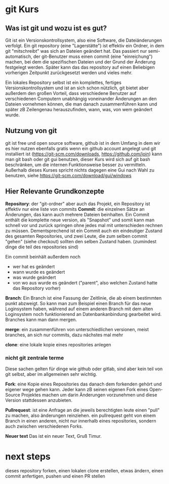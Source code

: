# git Kurs

## Was ist git und wozu ist es gut?

Git ist ein Versionskontrollsystem, also eine Software, die Dateiänderungen verfolgt. Ein git repository (eine "Lagerstätte") ist effektiv ein Ordner, in dem git "mitschreibt" was sich an Dateien geändert hat. Das passiert nur semi-automatisch, der git-Benutzer muss einen commit (eine "einreichung") machen, bei dem die spezifischen Dateien und der Grund der Änderung festgelegt werden.
Später kann das das repository auf einen Beliebigen vorherigen Zeitpunkt zurückgesetzt werden und vieles mehr.

Ein lokales Repository selbst ist ein komplettes, fertiges Versionskontrollsystem und ist an sich schon nützlich, git bietet aber außerdem den großen Vorteil, dass verschiedene Benutzer auf verschiedenen Computern unabhängig voneinander Änderungen an den Dateien vornehmen können, die man danach zusammenführen kann und später zB Zeilengenau herauszufinden, wann, was, von wem geändert wurde.

## Nutzung von git

git ist free und open source software, github ist in dem Umfang in dem wir es hier nutzen ebenfalls gratis
wenn ein github account angelegt und git installiert ist 
(https://git-scm.com/downloads, https://github.com/join)
kann man git bash oder git gui benutzen, dieser Kurs wird sich auf git bash beschränken, um die internen Funktionsweise besser zu vermitteln.
Außerhalb dieses Kurses spricht nichts dagegen eine Gui nach Wahl zu benutzen, siehe https://git-scm.com/download/gui/windows

## Hier Relevante Grundkonzepte

**Repository**: der "git-ordner" aber auch das Projekt, ein Repository ist effektiv nur eine liste von commits
**Commit**: die einzelnen Sätze an Änderungen, das kann auch mehrere Dateien beinhalten. Ein Commit enthält die komplette neue version, als "Snapshot" und somit kann man schnell vor und zurück springen ohne jedes mal mit unterschieden rechnen zu müssen. Dementsprechend ist ein Commit auch ein eindeutiger Zustand des gesamten Repositories, und zwei Leute, die zum selben commit "gehen" (siehe checkout) sollten den selben Zustand haben. 
(zumindest dinge die teil des repositories sind)

Ein commit beinhält außerdem noch
 
 - wer hat es geändert
 - wann wurde es geändert
 - was wurde geändert
 - von wo aus wurde es geändert ("parent", also welchen Zustand hatte das Repository vorher)
 
**Branch**: Ein Branch ist eine Fassung der Zeitlinie, die ab einem bestimmten punkt abzweigt. So kann man zum Beispiel einen Branch für das neue Loginsystem haben, während auf einem anderen Branch mit dem alten Loginsystem noch funktionierend an Datenbankanbindung gearbeitet wird. Branches kann man dann mergen.

**merge**: ein zusammenführen von unterschiedlichen versionen, meist branches, an sich nur commits, dazu nächstes mal mehr

**clone**: eine lokale kopie eines repositories anlegen

### nicht git zentrale terme
Diese sachen gelten für dinge wie github oder gitlab, sind aber kein teil von git selbst, aber im allgemeinen sehr wichtig.

**Fork**: eine Kopie eines Repositories das danach dem forkenden gehört und eigener wege gehen kann. Jeder kann zB seinen eigenen Fork eines Open-Source Projektes machen um darin Änderungen vorzunehmen und diese Version stattdessen anzubieten.

**Pullrequest**: 
ist eine Anfrage an die jeweils berechtigten leute einen "pull" zu machen, also änderungen reinziehen.
ein pullrequest geht von einem Branch in einen anderen, nicht nur innerhalb eines repositories, sondern auch zwischen verschiedenen Forks.

**Neuer text**
Das ist ein neuer Text, Gruß Timur.

# next steps

dieses repository forken, einen lokalen clone erstellen, etwas ändern, einen commit anfertigen, pushen und einen PR stellen

